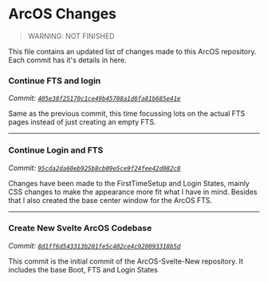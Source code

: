 # ArcOS Changes
> WARNING: NOT FINISHED

This file contains an updated list of changes made to this ArcOS repository. Each commit has it's details in here.

### **Continue FTS and login**
_Commit: [`405e38f25170c1ce49b45708a1d6fa81b685e41e`][405e38f]_

Same as the previous commit, this time focussing lots on the actual FTS pages instead of just creating an empty FTS.

---

### **Continue Login and FTS**
_Commit: [`95cda2da60eb925b8cb09e5ce9f24fee42d082c8`][95cda2d]_

Changes have been made to the FirstTimeSetup and Login States, mainly CSS changes to make the appearance more fit what I have in mind. Besides that I also created the base center window for the ArcOS FTS.

---

### **Create New Svelte ArcOS Codebase**
_Commit: [`8d1ff6d543313b201fe5c402ce4c920093318b5d`][8d1ff6d]_

This commit is the initial commit of the ArcOS-Svelte-New repository. It includes the base Boot, FTS and Login States

[405e38f]: https://github.com/IzKuip/ArcOS-Svelte-New/commit/405e38f25170c1ce49b45708a1d6fa81b685e41e
[95cda2d]: https://github.com/IzKuip/ArcOS-Svelte-New/commit/95cda2da60eb925b8cb09e5ce9f24fee42d082c8
[8d1ff6d]: https://github.com/IzKuip/ArcOS-Svelte-New/commit/8d1ff6d543313b201fe5c402ce4c920093318b5d
